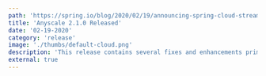 ```yaml
---
path: 'https://spring.io/blog/2020/02/19/announcing-spring-cloud-stream-horsham-sr2-3-0-2-release-and-spring-cloud-hoxton-sr2'
title: 'Anyscale 2.1.0 Released'
date: '02-19-2020'
category: 'release'
image: './thumbs/default-cloud.png'
description: 'This release contains several fixes and enhancements primarily driven by user’s feedback.'
external: true
---
```

